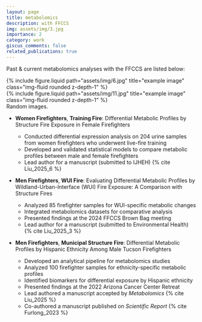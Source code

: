 ```yaml
---
layout: page
title: metabolomics
description: with FFCCS
img: assets/img/3.jpg
importance: 2
category: work
giscus_comments: false
related_publications: true
---
```


Past & current metabolomics analyses with the FFCCS are listed below:

<div class="row justify-content-sm-center">
    <div class="col-sm-8 mt-3 mt-md-0">
        {% include figure.liquid path="assets/img/6.jpg" title="example image" class="img-fluid rounded z-depth-1" %}
    </div>
    <div class="col-sm-4 mt-3 mt-md-0">
        {% include figure.liquid path="assets/img/11.jpg" title="example image" class="img-fluid rounded z-depth-1" %}
    </div>
</div>
<div class="caption">
    Random images.
</div>

- **Women Firefighters**, **Training Fire**: Differential Metabolic Profiles by Structure Fire Exposure in Female Firefighters
  - Conducted differential expression analysis on 204 urine samples from women firefighters who underwent live-fire training
  - Developed and validated statistical models to compare metabolic profiles between male and female firefighters
  - Lead author for a manuscript (submitted to IJHEH) {% cite Liu_2025_6 %}

- **Men Firefighters**, **WUI Fire**: Evaluating Differential Metabolic Profiles by Wildland-Urban-Interface (WUI) Fire Exposure: A Comparison with Structure Fires
  - Analyzed 85 firefighter samples for WUI-specific metabolic changes
  - Integrated metabolomics datasets for comparative analysis
  - Presented findings at the 2024 FFCCS Brown Bag meeting
  - Lead author for a manuscript (submitted to Environmental Health) {% cite Liu_2025_3 %}

- **Men Firefighters**, **Municipal Structure Fire**: Differential Metabolic Profiles by Hispanic Ethnicity Among Male Tucson Firefighters
  - Developed an analytical pipeline for metabolomics studies
  - Analyzed 100 firefighter samples for ethnicity-specific metabolic profiles
  - Identified biomarkers for differential exposure by Hispanic ethnicity
  - Presented findings at the 2022 Arizona Cancer Center Retreat
  - Lead authored a manuscript accepted by *Metabolomics* {% cite Liu_2025 %}
  - Co-authored a manuscript published on *Scientific Report* {% cite Furlong_2023 %}